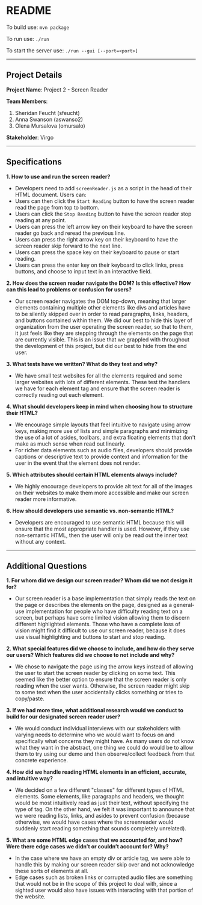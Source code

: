 # README
To build use:
`mvn package`

To run use:
`./run`

To start the server use:
`./run --gui [--port=<port>]`
***
## Project Details
**Project Name**: Project 2 - Screen Reader

**Team Members**: 
1. Sheridan Feucht (sfeucht)
2. Anna Swanson (aswanso2)
3. Olena Mursalova (omursalo) 

**Stakeholder**: Virgo
***
## Specifications
**1. How to use and run the screen reader?**
- Developers need to add `screenReader.js` as a script in the head of their HTML document.
Users can:
- Users can then click the `Start Reading` button to have the screen reader read
the page from top to bottom.
- Users can click the `Stop Reading` button to have the screen reader stop reading
at any point.
- Users can press the left arrow key on their keyboard to have the screen reader go back
and reread the previous line.
- Users can press the right arrow key on their keyboard to have the screen reader skip
forward to the next line.
- Users can press the space key on their keyboard to pause or start reading.
- Users can press the enter key on their keyboard to click links, press buttons, 
and choose to input text in an interactive field.

**2. How does the screen reader navigate the DOM? Is this effective? How can this lead
to problems or confusion for users?**
- Our screen reader navigates the DOM top-down, meaning that larger elements containing multiple other
elements like divs and articles have to be silently skipped over in order to 
read paragraphs, links, headers, and buttons contained within them. We did our best to hide this layer of organization 
from the user operating the screen reader, so that to them, it just feels like they are stepping through the elements on 
the page that are currently visible. This is an issue that we grappled with throughout the development of this project,
but did our best to hide from the end user.

**3. What tests have we written? What do they test and why?**
- We have small test websites for all the elements required and some larger websites with lots of different elements.
These test the handlers we have for each element tag and ensure that the screen reader is correctly reading out each element.

**4. What should developers keep in mind when choosing how to structure their HTML?**
- We encourage simple layouts that feel intuitive to navigate using arrow keys, making more use of lists and simple paragraphs 
and minimizing the use of a lot of asides, toolbars, and extra floating elements that don't make as much sense when read out linearly.
- For richer data elements such as audio files, developers should provide captions or descriptive text to provide context and information 
for the user in the event that the element does not render.

**5. Which attributes should certain HTML elements always include?**
- We highly encourage developers to provide alt text for all of the images on their websites to make them more accessible
and make our screen reader more informative. 

**6. How should developers use semantic vs. non-semantic HTML?**
- Developers are encouraged to use semantic HTML because this will ensure that the most appropriate handler is
used. However, if they use non-semantic HTML, then the user will only be read out the inner text without any context.
***
## Additional Questions
**1. For whom did we design our screen reader? Whom did we not design it for?**
- Our screen reader is a base implementation that simply reads the text on the page or describes the elements on the page,
designed as a general-use implementation for people who have difficulty reading text on a screen, but perhaps have some
limited vision allowing them to discern different highlighted elements. Those who have a complete loss of vision might
find it difficult to use our screen reader, because it does use visual highlighting and buttons to start and stop reading.

**2. What special features did we choose to include, and how do they serve our
users? Which features did we choose to not include and why?**
- We chose to navigate the page using the arrow keys instead of allowing the user to start the screen reader by clicking
on some text. This seemed like the better option to ensure that the screen reader is only reading when the user wants.
Otherwise, the screen reader might skip to some text when the user accidentally clicks something or tries to copy/paste. 

**3. If we had more time, what additional research would we conduct to build
for our designated screen reader user?**
- We would conduct individual interviews with our stakeholders with varying needs to determine who we would want to focus
on and specifically what concerns they might have. As many users do not know what they want in the abstract, one thing we
could do would be to allow them to try using our demo and then observe/collect feedback from that concrete experience.

**4. How did we handle reading HTML elements in an efficient, accurate, and intuitive way?**
- We decided on a few different "classes" for different types of HTML elements. Some elements, like paragraphs and headers,
we thought would be most intuitively read as just their text, without specifying the type of tag. On the other hand, we 
felt it was important to announce that we were reading lists, links, and asides to prevent confusion (because otherwise,
we would have cases where the screenreader would suddenly start reading something that sounds completely unrelated). 

**5. What are some HTML edge cases that we accounted for, and how? Were there edge
cases we didn’t or couldn’t account for? Why?**
- In the case where we have an empty div or article tag, we were able to handle this by making our screen reader skip over
and not acknowledge these sorts of elements at all. 
- Edge cases such as broken links or corrupted audio files are something that would not be in the scope of this project
to deal with, since a sighted user would also have issues with interacting with that portion of the website.
